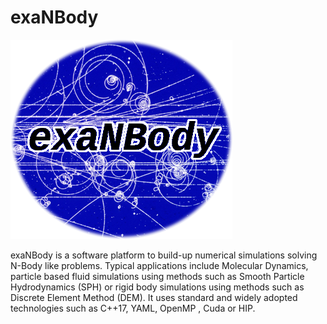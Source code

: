 # exaNBody

![](doc/exaNBody-logo.png)

exaNBody is a software platform to build-up numerical simulations solving N-Body like problems.
Typical applications include Molecular Dynamics, particle based fluid simulations using methods such as Smooth Particle Hydrodynamics (SPH) or rigid body simulations using methods such as Discrete Element Method (DEM).
It uses standard and widely adopted technologies such as C++17, YAML, OpenMP , Cuda or HIP.

